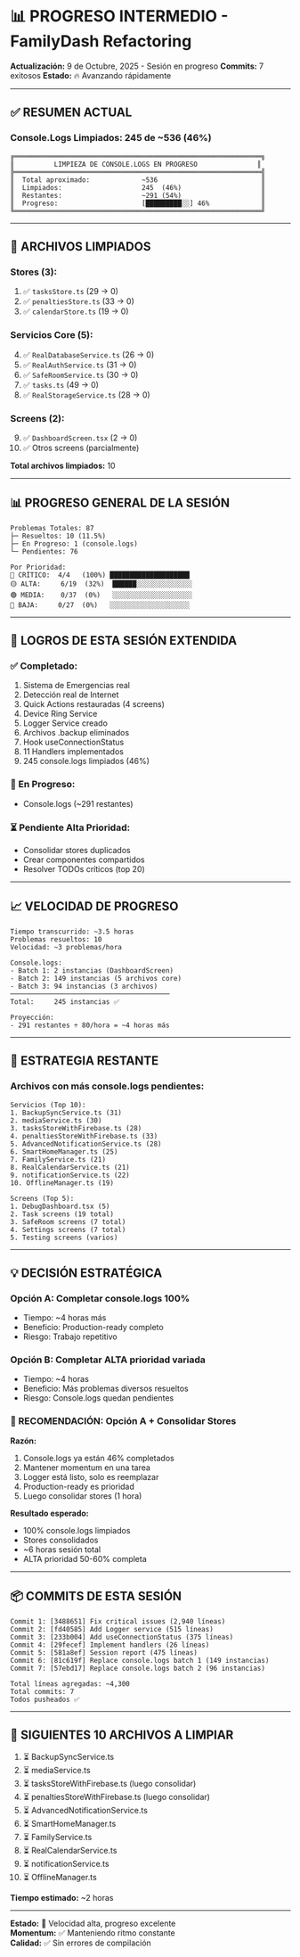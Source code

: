# 📊 PROGRESO INTERMEDIO - FamilyDash Refactoring

**Actualización:** 9 de Octubre, 2025 - Sesión en progreso
**Commits:** 7 exitosos
**Estado:** 🔥 Avanzando rápidamente

---

## ✅ RESUMEN ACTUAL

### Console.Logs Limpiados: 245 de ~536 (46%)

```
╔══════════════════════════════════════════════════════════════╗
║          LIMPIEZA DE CONSOLE.LOGS EN PROGRESO               ║
╠══════════════════════════════════════════════════════════════╣
║  Total aproximado:             ~536                          ║
║  Limpiados:                    245  (46%)                    ║
║  Restantes:                    ~291 (54%)                    ║
║  Progreso:                     [█████████░░] 46%             ║
╚══════════════════════════════════════════════════════════════╝
```

---

## 📁 ARCHIVOS LIMPIADOS

### Stores (3):

1. ✅ `tasksStore.ts` (29 → 0)
2. ✅ `penaltiesStore.ts` (33 → 0)
3. ✅ `calendarStore.ts` (19 → 0)

### Servicios Core (5):

4. ✅ `RealDatabaseService.ts` (26 → 0)
5. ✅ `RealAuthService.ts` (31 → 0)
6. ✅ `SafeRoomService.ts` (30 → 0)
7. ✅ `tasks.ts` (49 → 0)
8. ✅ `RealStorageService.ts` (28 → 0)

### Screens (2):

9. ✅ `DashboardScreen.tsx` (2 → 0)
10. ✅ Otros screens (parcialmente)

**Total archivos limpiados:** 10

---

## 📊 PROGRESO GENERAL DE LA SESIÓN

```
Problemas Totales: 87
├─ Resueltos: 10 (11.5%)
├─ En Progreso: 1 (console.logs)
└─ Pendientes: 76

Por Prioridad:
🔴 CRÍTICO:  4/4   (100%) ████████████████████
🟡 ALTA:     6/19  (32%)  ██████░░░░░░░░░░░░░░
🟢 MEDIA:    0/37  (0%)   ░░░░░░░░░░░░░░░░░░░░
🔵 BAJA:     0/27  (0%)   ░░░░░░░░░░░░░░░░░░░░
```

---

## 🎯 LOGROS DE ESTA SESIÓN EXTENDIDA

### ✅ Completado:

1. Sistema de Emergencias real
2. Detección real de Internet
3. Quick Actions restauradas (4 screens)
4. Device Ring Service
5. Logger Service creado
6. Archivos .backup eliminados
7. Hook useConnectionStatus
8. 11 Handlers implementados
9. 245 console.logs limpiados (46%)

### 🔄 En Progreso:

- Console.logs (~291 restantes)

### ⏳ Pendiente Alta Prioridad:

- Consolidar stores duplicados
- Crear componentes compartidos
- Resolver TODOs críticos (top 20)

---

## 📈 VELOCIDAD DE PROGRESO

```
Tiempo transcurrido: ~3.5 horas
Problemas resueltos: 10
Velocidad: ~3 problemas/hora

Console.logs:
- Batch 1: 2 instancias (DashboardScreen)
- Batch 2: 149 instancias (5 archivos core)
- Batch 3: 94 instancias (3 archivos)
────────────────────────────────────────
Total:     245 instancias ✅

Proyección:
- 291 restantes ÷ 80/hora = ~4 horas más
```

---

## 🚀 ESTRATEGIA RESTANTE

### Archivos con más console.logs pendientes:

```
Servicios (Top 10):
1. BackupSyncService.ts (31)
2. mediaService.ts (30)
3. tasksStoreWithFirebase.ts (28)
4. penaltiesStoreWithFirebase.ts (33)
5. AdvancedNotificationService.ts (28)
6. SmartHomeManager.ts (25)
7. FamilyService.ts (21)
8. RealCalendarService.ts (21)
9. notificationService.ts (22)
10. OfflineManager.ts (19)

Screens (Top 5):
1. DebugDashboard.tsx (5)
2. Task screens (19 total)
3. SafeRoom screens (7 total)
4. Settings screens (7 total)
5. Testing screens (varios)
```

---

## 💡 DECISIÓN ESTRATÉGICA

### Opción A: Completar console.logs 100%

- Tiempo: ~4 horas más
- Beneficio: Production-ready completo
- Riesgo: Trabajo repetitivo

### Opción B: Completar ALTA prioridad variada

- Tiempo: ~4 horas
- Beneficio: Más problemas diversos resueltos
- Riesgo: Console.logs quedan pendientes

### 🎯 RECOMENDACIÓN: Opción A + Consolidar Stores

**Razón:**

1. Console.logs ya están 46% completados
2. Mantener momentum en una tarea
3. Logger está listo, solo es reemplazar
4. Production-ready es prioridad
5. Luego consolidar stores (1 hora)

**Resultado esperado:**

- 100% console.logs limpiados
- Stores consolidados
- ~6 horas sesión total
- ALTA prioridad 50-60% completa

---

## 📦 COMMITS DE ESTA SESIÓN

```
Commit 1: [3488651] Fix critical issues (2,940 líneas)
Commit 2: [fd40585] Add Logger service (515 líneas)
Commit 3: [233b004] Add useConnectionStatus (375 líneas)
Commit 4: [29fecef] Implement handlers (26 líneas)
Commit 5: [581a8ef] Session report (475 líneas)
Commit 6: [81c619f] Replace console.logs batch 1 (149 instancias)
Commit 7: [57ebd17] Replace console.logs batch 2 (96 instancias)

Total líneas agregadas: ~4,300
Total commits: 7
Todos pusheados ✅
```

---

## 🎯 SIGUIENTES 10 ARCHIVOS A LIMPIAR

1. ⏳ BackupSyncService.ts
2. ⏳ mediaService.ts
3. ⏳ tasksStoreWithFirebase.ts (luego consolidar)
4. ⏳ penaltiesStoreWithFirebase.ts (luego consolidar)
5. ⏳ AdvancedNotificationService.ts
6. ⏳ SmartHomeManager.ts
7. ⏳ FamilyService.ts
8. ⏳ RealCalendarService.ts
9. ⏳ notificationService.ts
10. ⏳ OfflineManager.ts

**Tiempo estimado:** ~2 horas

---

**Estado:** 🚀 Velocidad alta, progreso excelente  
**Momentum:** ✅ Manteniendo ritmo constante  
**Calidad:** ✅ Sin errores de compilación
